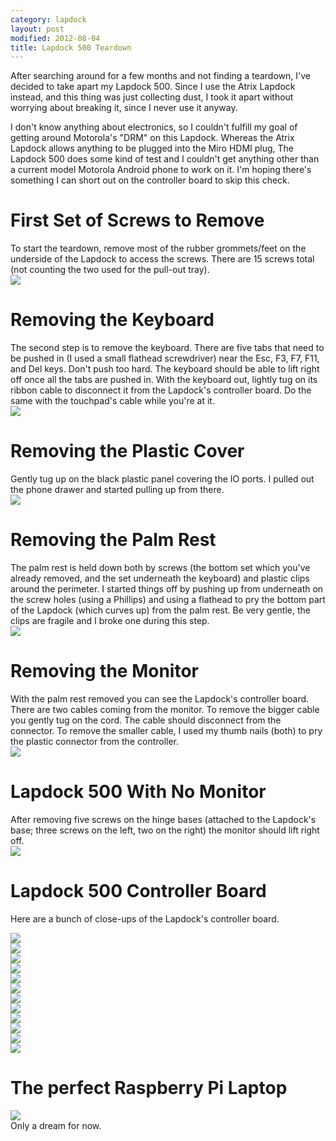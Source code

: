 ```yaml
---
category: lapdock
layout: post
modified: 2012-08-04
title: Lapdock 500 Teardown
---
```


After searching around for a few months and not finding a teardown, I've decided to take apart my Lapdock 500. Since I
use the Atrix Lapdock instead, and this thing was just collecting dust, I took it apart without worrying about breaking
it, since I never use it anyway.

I don't know anything about electronics, so I couldn't fulfill my goal of getting around Motorola's "DRM" on this
Lapdock. Whereas the Atrix Lapdock allows anything to be plugged into the Miro HDMI plug, The Lapdock 500 does some
kind of test and I couldn't get anything other than a current model Motorola Android phone to work on it. I'm hoping
there's something I can short out on the controller board to skip this check.

# First Set of Screws to Remove

<div class="row">
    <div class="col-xs-12 col-sm-6 col-lg-8">
        To start the teardown, remove most of the rubber grommets/feet on the underside of the Lapdock to access the
        screws. There are 15 screws total (not counting the two used for the pull-out tray).
    </div>
    <div class="col-xs-12 col-sm-6 col-lg-4">
        <a href="https://imgur.com/on1EG" target="_blank">
            <img src="//i.imgur.com/on1EGm.jpg" class="img-responsive thumbnail">
        </a>
    </div>
</div>

# Removing the Keyboard

<div class="row">
    <div class="col-xs-12 col-sm-6 col-lg-8">
        The second step is to remove the keyboard. There are five tabs that need to be pushed in (I used a small
        flathead screwdriver) near the Esc, F3, F7, F11, and Del keys. Don't push too hard. The keyboard should be able
        to lift right off once all the tabs are pushed in. With the keyboard out, lightly tug on its ribbon cable to
        disconnect it from the Lapdock's controller board. Do the same with the touchpad's cable while you're at it.
    </div>
    <div class="col-xs-12 col-sm-6 col-lg-4">
        <a href="https://imgur.com/4zK6V" target="_blank">
            <img src="//i.imgur.com/4zK6Vm.jpg" class="img-responsive thumbnail">
        </a>
    </div>
</div>

# Removing the Plastic Cover

<div class="row">
    <div class="col-xs-12 col-sm-6 col-lg-8">
        Gently tug up on the black plastic panel covering the IO ports. I pulled out the phone drawer and started
        pulling up from there.
    </div>
    <div class="col-xs-12 col-sm-6 col-lg-4">
        <a href="https://imgur.com/nH3Vw" target="_blank">
            <img src="//i.imgur.com/nH3Vwm.jpg" class="img-responsive thumbnail">
        </a>
    </div>
</div>

# Removing the Palm Rest

<div class="row">
    <div class="col-xs-12 col-sm-6 col-lg-8">
        The palm rest is held down both by screws (the bottom set which you've already removed, and the set underneath
        the keyboard) and plastic clips around the perimeter. I started things off by pushing up from underneath on the
        screw holes (using a Phillips) and using a flathead to pry the bottom part of the Lapdock (which curves up)
        from the palm rest. Be very gentle, the clips are fragile and I broke one during this step.
    </div>
    <div class="col-xs-12 col-sm-6 col-lg-4">
        <a href="https://imgur.com/qVXHC" target="_blank">
            <img src="//i.imgur.com/qVXHCm.jpg" class="img-responsive thumbnail">
        </a>
    </div>
</div>

# Removing the Monitor

<div class="row">
    <div class="col-xs-12 col-sm-6 col-lg-8">
        With the palm rest removed you can see the Lapdock's controller board. There are two cables coming from the
        monitor. To remove the bigger cable you gently tug on the cord. The cable should disconnect from the connector.
        To remove the smaller cable, I used my thumb nails (both) to pry the plastic connector from the controller.
    </div>
    <div class="col-xs-12 col-sm-6 col-lg-4">
        <a href="https://imgur.com/VxcB7" target="_blank">
            <img src="//i.imgur.com/VxcB7m.jpg" class="img-responsive thumbnail">
        </a>
    </div>
</div>

# Lapdock 500 With No Monitor

<div class="row">
    <div class="col-xs-12 col-sm-6 col-lg-8">
        After removing five screws on the hinge bases (attached to the Lapdock's base; three screws on the left, two on
        the right) the monitor should lift right off.
    </div>
    <div class="col-xs-12 col-sm-6 col-lg-4">
        <a href="https://imgur.com/bcGIk" target="_blank">
            <img src="//i.imgur.com/bcGIkm.jpg" class="img-responsive thumbnail">
        </a>
    </div>
</div>

# Lapdock 500 Controller Board

Here are a bunch of close-ups of the Lapdock's controller board.

<div class="row">
    <div class="col-xs-12 col-sm-6 col-lg-2">
        <a href="https://imgur.com/GnLRF" target="_blank">
            <img src="//i.imgur.com/GnLRFm.jpg" class="img-responsive thumbnail">
        </a>
    </div>
    <div class="col-xs-12 col-sm-6 col-lg-2">
        <a href="https://imgur.com/UOARn" target="_blank">
            <img src="//i.imgur.com/UOARnm.jpg" class="img-responsive thumbnail">
        </a>
    </div>
    <div class="col-xs-12 col-sm-6 col-lg-2">
        <a href="https://imgur.com/9AxyU" target="_blank">
            <img src="//i.imgur.com/9AxyUm.jpg" class="img-responsive thumbnail">
        </a>
    </div>
    <div class="col-xs-12 col-sm-6 col-lg-2">
        <a href="https://imgur.com/knTzK" target="_blank">
            <img src="//i.imgur.com/knTzKm.jpg" class="img-responsive thumbnail">
        </a>
    </div>
    <div class="col-xs-12 col-sm-6 col-lg-2">
        <a href="https://imgur.com/mx9AW" target="_blank">
            <img src="//i.imgur.com/mx9AWm.jpg" class="img-responsive thumbnail">
        </a>
    </div>
    <div class="col-xs-12 col-sm-6 col-lg-2">
        <a href="https://imgur.com/S6zx9" target="_blank">
            <img src="//i.imgur.com/S6zx9m.jpg" class="img-responsive thumbnail">
        </a>
    </div>
</div>
<div class="row">
    <div class="col-xs-12 col-sm-6 col-lg-2">
        <a href="https://imgur.com/2PbFf" target="_blank">
            <img src="//i.imgur.com/2PbFfm.jpg" class="img-responsive thumbnail">
        </a>
    </div>
    <div class="col-xs-12 col-sm-6 col-lg-2">
        <a href="https://imgur.com/WNuEX" target="_blank">
            <img src="//i.imgur.com/WNuEXm.jpg" class="img-responsive thumbnail">
        </a>
    </div>
    <div class="col-xs-12 col-sm-6 col-lg-2">
        <a href="https://imgur.com/HD108" target="_blank">
            <img src="//i.imgur.com/HD108m.jpg" class="img-responsive thumbnail">
        </a>
    </div>
    <div class="col-xs-12 col-sm-6 col-lg-2">
        <a href="https://imgur.com/R5mq1" target="_blank">
            <img src="//i.imgur.com/R5mq1m.jpg" class="img-responsive thumbnail">
        </a>
    </div>
    <div class="col-xs-12 col-sm-6 col-lg-2">
        <a href="https://imgur.com/pphBk" target="_blank">
            <img src="//i.imgur.com/pphBkm.jpg" class="img-responsive thumbnail">
        </a>
    </div>
    <div class="col-xs-12 col-sm-6 col-lg-2">
        <a href="https://imgur.com/uW0oK" target="_blank">
            <img src="//i.imgur.com/uW0oKm.jpg" class="img-responsive thumbnail">
        </a>
    </div>
</div>

# The perfect Raspberry Pi Laptop

<div class="row">
    <div class="col-xs-12">
        <div class="thumbnail">
            <a href="https://imgur.com/n3Yv0" target="_blank">
                <img src="//i.imgur.com/n3Yv0h.jpg" class="img-responsive img-thumbnail">
            </a>
            <div class="caption">Only a dream for now.</div>
        </div>
    </div>
</div>
